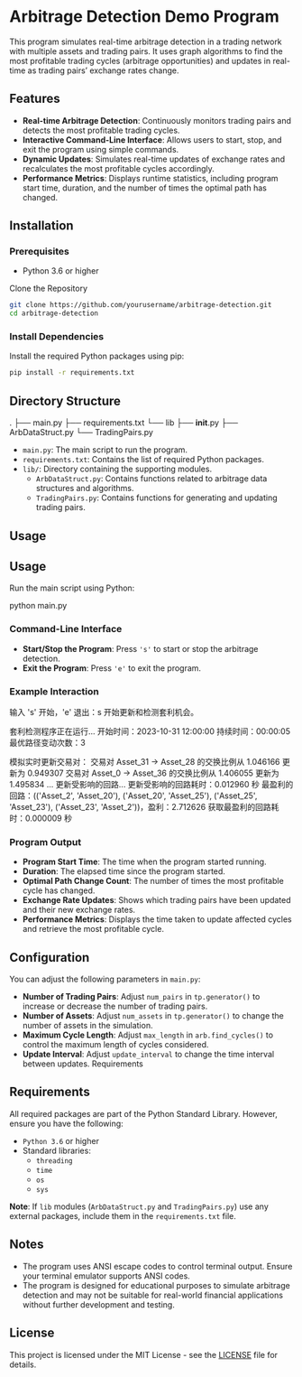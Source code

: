 # Arbitrage Detection Demo Program

This program simulates real-time arbitrage detection in a trading network with multiple assets and trading pairs. It uses graph algorithms to find the most profitable trading cycles (arbitrage opportunities) and updates in real-time as trading pairs’ exchange rates change.

## Features

- **Real-time Arbitrage Detection**: Continuously monitors trading pairs and detects the most profitable trading cycles.
- **Interactive Command-Line Interface**: Allows users to start, stop, and exit the program using simple commands.
- **Dynamic Updates**: Simulates real-time updates of exchange rates and recalculates the most profitable cycles accordingly.
- **Performance Metrics**: Displays runtime statistics, including program start time, duration, and the number of times the optimal path has changed.

## Installation

### Prerequisites

- Python 3.6 or higher

Clone the Repository

```bash
git clone https://github.com/yourusername/arbitrage-detection.git
cd arbitrage-detection
```

### Install Dependencies

Install the required Python packages using pip:

```bash
pip install -r requirements.txt
```

## Directory Structure

.
├── main.py
├── requirements.txt
└── lib
    ├── __init__.py
    ├── ArbDataStruct.py
    └── TradingPairs.py

- `main.py`: The main script to run the program.
- `requirements.txt`: Contains the list of required Python packages.
- `lib/`: Directory containing the supporting modules.
  - `ArbDataStruct.py`: Contains functions related to arbitrage data structures and algorithms.
  - `TradingPairs.py`: Contains functions for generating and updating trading pairs.

## Usage

## Usage

Run the main script using Python:

python main.py

### Command-Line Interface

- **Start/Stop the Program**: Press `'s'` to start or stop the arbitrage detection.
- **Exit the Program**: Press `'e'` to exit the program.

### Example Interaction

输入 's' 开始，'e' 退出：s
开始更新和检测套利机会。

套利检测程序正在运行...
开始时间：2023-10-31 12:00:00
持续时间：00:00:05
最优路径变动次数：3

模拟实时更新交易对：
交易对 Asset_31 -> Asset_28 的交换比例从 1.046166 更新为 0.949307
交易对 Asset_0 -> Asset_36 的交换比例从 1.406055 更新为 1.495834
...
更新受影响的回路...
更新受影响的回路耗时：0.012960 秒
最盈利的回路：(('Asset_2', 'Asset_20'), ('Asset_20', 'Asset_25'), ('Asset_25', 'Asset_23'), ('Asset_23', 'Asset_2'))，盈利：2.712626
获取最盈利的回路耗时：0.000009 秒

### Program Output

- **Program Start Time**: The time when the program started running.
- **Duration**: The elapsed time since the program started.
- **Optimal Path Change Count**: The number of times the most profitable cycle has changed.
- **Exchange Rate Updates**: Shows which trading pairs have been updated and their new exchange rates.
- **Performance Metrics**: Displays the time taken to update affected cycles and retrieve the most profitable cycle.

## Configuration

You can adjust the following parameters in `main.py`:

- **Number of Trading Pairs**: Adjust `num_pairs` in `tp.generator()` to increase or decrease the number of trading pairs.
- **Number of Assets**: Adjust `num_assets` in `tp.generator()` to change the number of assets in the simulation.
- **Maximum Cycle Length**: Adjust `max_length` in `arb.find_cycles()` to control the maximum length of cycles considered.
- **Update Interval**: Adjust `update_interval` to change the time interval between updates.
Requirements

## Requirements

All required packages are part of the Python Standard Library. However, ensure you have the following:

- `Python 3.6` or higher
- Standard libraries:
  - `threading`
  - `time`
  - `os`
  - `sys`

**Note**: If `lib` modules (`ArbDataStruct.py` and `TradingPairs.py`) use any external packages, include them in the `requirements.txt` file.

## Notes

- The program uses ANSI escape codes to control terminal output. Ensure your terminal emulator supports ANSI codes.
- The program is designed for educational purposes to simulate arbitrage detection and may not be suitable for real-world financial applications without further development and testing.

## License

This project is licensed under the MIT License - see the [LICENSE](LICENSE) file for details.
